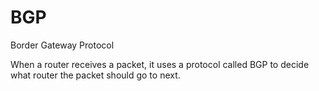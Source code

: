 # BGP

Border Gateway Protocol

When a router receives a packet, it uses a protocol called BGP to decide what router the packet should go to next.
